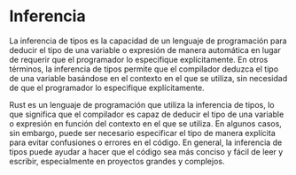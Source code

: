 # Inferencia

La inferencia de tipos es la capacidad de un lenguaje de programación para deducir el tipo de una variable o expresión de manera automática en lugar de requerir que el programador lo especifique explícitamente. En otros términos, la inferencia de tipos permite que el compilador deduzca el tipo de una variable basándose en el contexto en el que se utiliza, sin necesidad de que el programador lo especifique explícitamente.

Rust es un lenguaje de programación que utiliza la inferencia de tipos, lo que significa que el compilador es capaz de deducir el tipo de una variable o expresión en función del contexto en el que se utiliza. En algunos casos, sin embargo, puede ser necesario especificar el tipo de manera explícita para evitar confusiones o errores en el código. En general, la inferencia de tipos puede ayudar a hacer que el código sea más conciso y fácil de leer y escribir, especialmente en proyectos grandes y complejos.

